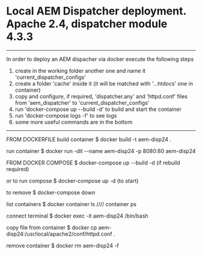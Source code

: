 # Local AEM Dispatcher deployment. Apache 2.4, dispatcher module 4.3.3 
--------------------------------------------------------------------------------

In order to deploy an AEM dispacher via docker execute the following steps

1) create in the working  folder another one and name it 'current_dispatcher_configs'
2) create a folder 'cache' inside it (it will be matched with '...htdocs' one in container)
3) copy and configure, if required, 'dispatcher.any' and 'httpd.conf' files from 'aem_dispatcher' to 'current_dispatcher_configs'
4) run 'docker-compose up --build -d' to build and start the container
5) run 'docker-compose logs -f' to see logs
6) some more useful commands are in the bottom

--------------------------------------------------------------------------------

FROM DOCKERFILE
   build container
    $ docker build -t aem-disp24 .

   run container
    $ docker run -dit --name aem-disp24 -p 8080:80 aem-disp24

FROM DOCKER COMPOSE
    $ docker-compose up --build -d (if rebuild required)

or to run compose 
$ docker-compose up -d (to start)

to remove
$ docker-compose down

list containers
$ docker container ls //// container ps

connect terminal
$ docker exec -it aem-disp24 /bin/bash

copy file from container
$ docker cp aem-disp24:/usr/local/apache2/conf/httpd.conf .

remove container
$ docker rm aem-disp24 -f


